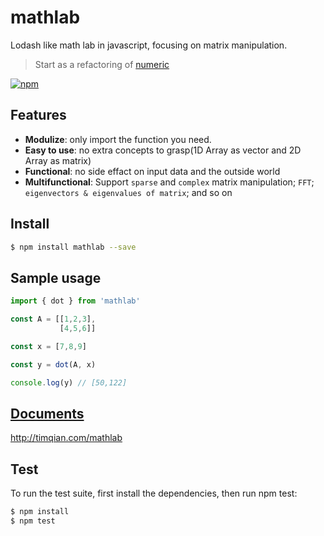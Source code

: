 # mathlab

Lodash like math lab in javascript, focusing on matrix manipulation.

> Start as a refactoring of [numeric](https://github.com/sloisel/numeric)

[![npm](https://nodei.co/npm/mathlab.png)](https://www.npmjs.com/package/mathlab)

## Features

- **Modulize**: only import the function you need.
- **Easy to use**: no extra concepts to grasp(1D Array as vector and 2D Array as matrix)
- **Functional**: no side effact on input data and the outside world
- **Multifunctional**: Support `sparse` and `complex` matrix manipulation; `FFT`; `eigenvectors & eigenvalues of matrix`; and so on

## Install

```bash
$ npm install mathlab --save
```

## Sample usage
```js
import { dot } from 'mathlab'

const A = [[1,2,3],
           [4,5,6]]

const x = [7,8,9]

const y = dot(A, x)

console.log(y) // [50,122]
```

## [Documents](http://timqian.com/mathlab)

http://timqian.com/mathlab


## Test

To run the test suite, first install the dependencies, then run npm test:

```bash
$ npm install
$ npm test
```